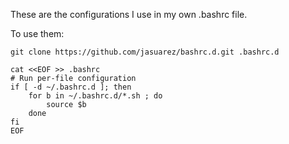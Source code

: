 These are the configurations I use in my own .bashrc file.

To use them:

```
git clone https://github.com/jasuarez/bashrc.d.git .bashrc.d

cat <<EOF >> .bashrc
# Run per-file configuration
if [ -d ~/.bashrc.d ]; then
	for b in ~/.bashrc.d/*.sh ; do
		source $b
	done
fi
EOF
